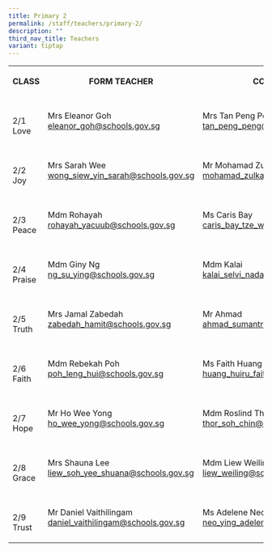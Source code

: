 ```yaml
---
title: Primary 2
permalink: /staff/teachers/primary-2/
description: ""
third_nav_title: Teachers
variant: tiptap
---
```

<table><tbody><tr><th rowspan="1" colspan="1"><p>CLASS</p></th><th rowspan="1" colspan="1"><p>FORM TEACHER</p></th><th rowspan="1" colspan="1"><p>CO-FORM TEACHER</p></th></tr><tr><td rowspan="1" colspan="1"><p><br>2/1<br>Love<br></p></td><td rowspan="1" colspan="1"><p></p><p>Mrs Eleanor Goh<br><a href="mailto:eleanor_goh@schools.gov.sg" rel="noopener noreferrer nofollow" target="_blank">eleanor_goh@schools.gov.sg</a></p></td><td rowspan="1" colspan="1"><p></p><p>Mrs Tan Peng Peng<br><a href="mailto:tan_peng_peng@schools.gov.sg" rel="noopener noreferrer nofollow" target="_blank">tan_peng_peng@schools.gov.sg</a></p></td></tr><tr><td rowspan="1" colspan="1"><p><br>2/2<br>Joy<br></p></td><td rowspan="1" colspan="1"><p></p><p>Mrs Sarah Wee<br><a href="mailto:wong_siew_yin _sarah@schools.gov.sg" rel="noopener noreferrer nofollow" target="_blank">wong_siew_yin_sarah@schools.gov.sg</a></p></td><td rowspan="1" colspan="1"><p></p><p>Mr Mohamad Zulkarnaen<br><a href="mailto:mohamad_zulkarnaen_selamat@schools.gov.sg" rel="noopener noreferrer nofollow" target="_blank">mohamad_zulkarnaen_selamat@schools.gov.sg</a></p></td></tr><tr><td rowspan="1" colspan="1"><p><br>2/3<br>Peace<br></p></td><td rowspan="1" colspan="1"><p></p><p>Mdm Rohayah<br><a href="mailto:rohayah_yacuub@schools.gov.sg" rel="noopener noreferrer nofollow" target="_blank">rohayah_yacuub@schools.gov.sg<br></a></p></td><td rowspan="1" colspan="1"><p></p><p>Ms Caris Bay<br><a href="mailto:caris_bay_tze_wei@schools.gov.sg" rel="noopener noreferrer nofollow" target="_blank">caris_bay_tze_wei@schools.gov.sg</a></p></td></tr><tr><td rowspan="1" colspan="1"><p><br>2/4<br>Praise<br></p></td><td rowspan="1" colspan="1"><p></p><p>Mdm Giny Ng<br><a href="mailto:ng_su_ying@schools.gov.sg" rel="noopener noreferrer nofollow" target="_blank">ng_su_ying@schools.gov.sg</a></p></td><td rowspan="1" colspan="1"><p></p><p>Mdm Kalai<br><a href="mailto:kalai_selvi_nadarajan_a@schools.gov.sg" rel="noopener noreferrer nofollow" target="_blank">kalai_selvi_nadarajan_a@schools.gov.sg</a></p></td></tr><tr><td rowspan="1" colspan="1"><p><br>2/5<br>Truth<br></p></td><td rowspan="1" colspan="1"><p></p><p>Mrs Jamal Zabedah<br><a href="mailto:zabedah_hamit@schools.gov.sg" rel="noopener noreferrer nofollow" target="_blank">zabedah_hamit@schools.gov.sg</a></p></td><td rowspan="1" colspan="1"><p></p><p>Mr Ahmad<br><a href="mailto:ahmad_sumantri_selamat@schools.gov.sg@schools.gov.sg" rel="noopener noreferrer nofollow" target="_blank">ahmad_sumantri_selamat@schools.gov.sg</a></p></td></tr><tr><td rowspan="1" colspan="1"><p><br>2/6<br>Faith<br></p></td><td rowspan="1" colspan="1"><p></p><p>Mdm Rebekah Poh<br><a href="mailto:poh_leng_hui@schools.gov.sg" rel="noopener noreferrer nofollow" target="_blank">poh_leng_hui@schools.gov.sg</a></p></td><td rowspan="1" colspan="1"><p></p><p>Ms Faith Huang<br><a href="mailto:huang_huiru_faith@schools.gov.sg@schools.gov.sg" rel="noopener noreferrer nofollow" target="_blank">huang_huiru_faith@schools.gov.sg</a></p></td></tr><tr><td rowspan="1" colspan="1"><p><br>2/7<br>Hope<br></p></td><td rowspan="1" colspan="1"><p></p><p>Mr Ho Wee Yong<br><a href="mailto:ho_wee_yong@schools.gov.sg" rel="noopener noreferrer nofollow" target="_blank">ho_wee_yong@schools.gov.sg</a></p></td><td rowspan="1" colspan="1"><p></p><p>Mdm Roslind Thor<br><a href="mailto:thor_soh_chin@schools.gov.sg" rel="noopener noreferrer nofollow" target="_blank">thor_soh_chin@schools.gov.sg</a></p></td></tr><tr><td rowspan="1" colspan="1"><p><br>2/8<br>Grace<br></p></td><td rowspan="1" colspan="1"><p></p><p>Mrs Shauna Lee<br><a href="mailto:liew_soh_yee_shauna@schools.gov.sg" rel="noopener noreferrer nofollow" target="_blank">liew_soh_yee_shuana@schools.gov.sg</a></p></td><td rowspan="1" colspan="1"><p></p><p>Mdm Liew Weiling<br><a href="mailto:liew_weiling@schools.gov.sg" rel="noopener noreferrer nofollow" target="_blank">liew_weiling@schools.gov.sg</a></p></td></tr><tr><td rowspan="1" colspan="1"><p><br>2/9<br>Trust<br></p></td><td rowspan="1" colspan="1"><p></p><p>Mr Daniel Vaithilingam<br><a href="mailto:daniel_vaithilingam@schools.gov.sg" rel="noopener noreferrer nofollow" target="_blank">daniel_vaithilingam@schools.gov.sg</a></p></td><td rowspan="1" colspan="1"><p></p><p>Ms Adelene Neo<br><a href="mailto:neo_ying_adelene@schools.gov.sg" rel="noopener noreferrer nofollow" target="_blank">neo_ying_adelene@schools.gov.sg</a></p></td></tr></tbody></table><p></p>